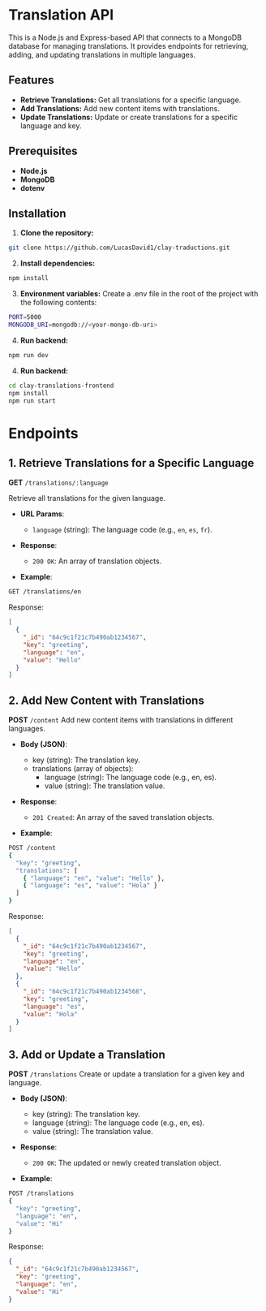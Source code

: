 # Translation API

This is a Node.js and Express-based API that connects to a MongoDB database for managing translations. It provides endpoints for retrieving, adding, and updating translations in multiple languages.

## Features

- **Retrieve Translations:** Get all translations for a specific language.
- **Add Translations:** Add new content items with translations.
- **Update Translations:** Update or create translations for a specific language and key.

## Prerequisites

- **Node.js**
- **MongoDB**
- **dotenv**

## Installation

1. **Clone the repository:**

```bash
git clone https://github.com/LucasDavid1/clay-traductions.git
```

2. **Install dependencies:**
```bash
npm install
```

3. **Environment variables:**
Create a .env file in the root of the project with the following contents:
```bash
PORT=5000
MONGODB_URI=mongodb://<your-mongo-db-uri>
```

4. **Run backend:**
```bash
npm run dev
```

4. **Run backend:**
```bash
cd clay-translations-frontend
npm install
npm run start
```

# Endpoints

## 1. Retrieve Translations for a Specific Language

**GET** `/translations/:language`

Retrieve all translations for the given language.

- **URL Params**:
  - `language` (string): The language code (e.g., `en`, `es`, `fr`).

- **Response**:
  - `200 OK`: An array of translation objects.

- **Example**:

```bash
GET /translations/en
```
Response:
```json
[
  {
    "_id": "64c9c1f21c7b490ab1234567",
    "key": "greeting",
    "language": "en",
    "value": "Hello"
  }
]
```

## 2. Add New Content with Translations

**POST** `/content`
Add new content items with translations in different languages.

- **Body (JSON)**:
    - key (string): The translation key.
    - translations (array of objects):
        - language (string): The language code (e.g., en, es).
        - value (string): The translation value.

- **Response**:
  - `201 Created`: An array of the saved translation objects.

- **Example**:
```bash
POST /content
{
  "key": "greeting",
  "translations": [
    { "language": "en", "value": "Hello" },
    { "language": "es", "value": "Hola" }
  ]
}
```
Response:
```json
[
  {
    "_id": "64c9c1f21c7b490ab1234567",
    "key": "greeting",
    "language": "en",
    "value": "Hello"
  },
  {
    "_id": "64c9c1f21c7b490ab1234568",
    "key": "greeting",
    "language": "es",
    "value": "Hola"
  }
]
```

## 3. Add or Update a Translation

**POST** `/translations`
Create or update a translation for a given key and language.

- **Body (JSON)**:
    - key (string): The translation key.
    - language (string): The language code (e.g., en, es).
    - value (string): The translation value.

- **Response**:
  - `200 OK`: The updated or newly created translation object.

- **Example**:
```bash
POST /translations
{
  "key": "greeting",
  "language": "en",
  "value": "Hi"
}
```

Response:
```json
{
  "_id": "64c9c1f21c7b490ab1234567",
  "key": "greeting",
  "language": "en",
  "value": "Hi"
}
```